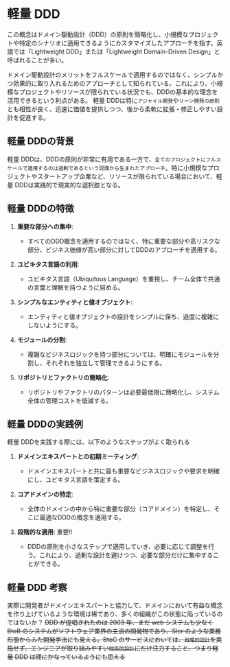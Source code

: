 # 軽量 DDD

この概念はドメイン駆動設計（DDD）の原則を簡略化し、小規模なプロジェクトや特定のシナリオに適用できるようにカスタマイズしたアプローチを指す。英語では「Lightweight DDD」または「Lightweight Domain-Driven Design」と呼ばれることが多い。

ドメイン駆動設計のメリットをフルスケールで適用するのではなく、シンプルかつ効果的に取り入れるためのアプローチとして知られている。これにより、小規模なプロジェクトやリソースが限られている状況でも、DDDの基本的な理念を活用できるという利点がある。
軽量 DDDは特に`アジャイル開発`や`リーン開発の原則`とも相性が良く、迅速に価値を提供しつつ、後から柔軟に拡張・修正しやすい設計を促進する。

## 軽量 DDDの背景

軽量 DDDは、DDDの原則が非常に有用である一方で、`全てのプロジェクトにフルスケールで適用するのは過剰であるという認識から生まれたアプローチ`。特に小規模なプロジェクトやスタートアップ企業など、リソースが限られている場合において、軽量 DDDは実践的で現実的な選択肢となる。

## 軽量 DDDの特徴

1. **重要な部分への集中**:
   - すべてのDDD概念を適用するのではなく、特に重要な部分や高リスクな部分、ビジネス価値が高い部分に対してDDDのアプローチを適用する。

2. **ユビキタス言語の利用**:
   - ユビキタス言語（Ubiquitous Language）を重視し、チーム全体で共通の言葉と理解を持つように努める。

3. **シンプルなエンティティと値オブジェクト**:
   - エンティティと値オブジェクトの設計をシンプルに保ち、過度に複雑にしないようにする。

4. **モジュールの分割**:
   - 複雑なビジネスロジックを持つ部分については、明確にモジュールを分割し、それぞれを独立して管理できるようにする。

5. **リポジトリとファクトリの簡略化**:
   - リポジトリやファクトリのパターンは必要最低限に簡略化し、システム全体の管理コストを低減する。

## 軽量 DDDの実践例

軽量 DDDを実践する際には、以下のようなステップがよく取られる

1. **ドメインエキスパートとの初期ミーティング**:
   - ドメインエキスパートと共に最も重要なビジネスロジックや要求を明確にし、ユビキタス言語を策定する。

2. **コアドメインの特定**:
   - 全体のドメインの中から特に重要な部分（コアドメイン）を特定し、そこに最適なDDDの概念を適用する。

3. **段階的な適用**: 重要!!
   - DDDの原則を小さなステップで適用していき、必要に応じて調整を行う。これにより、過剰な設計を避けつつ、必要な部分だけに集中することができる。

## 軽量 DDD 考察

実際に開発者がドメインエキスパートと協力して、ドメインにおいて有益な概念を作り上げているような環境は稀であり、多くの組織がこの状態に陥っているのではないか？
~~DDD が提唱されたのは 2003 年、まだ web システムも少なく BtoB のシステムがソフトウェア業界の主流の開発物であり、SIer のような業務形態からみた開発手法にも見える。BtoC のサービスにおいては、`戦略的設計`を実施せず、エンジニアが取り組みやすい`戦術的設計`にだけ注力すること、つまり軽量 DDD は理にかなっているようにも思える~~
